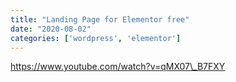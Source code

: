 ```yaml
---
title: "Landing Page for Elementor free"
date: "2020-08-02"
categories: ['wordpress', 'elementor']
---
```


https://www.youtube.com/watch?v=qMX07\_B7FXY
